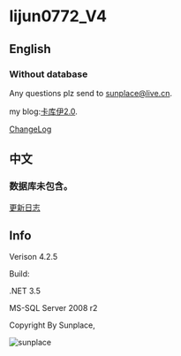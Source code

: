 lijun0772_V4
=================
## English

### Without database

Any questions plz send to [sunplace@live.cn](mailto:sunplace@live.cn).

my blog:[卡库伊2.0](http://kkii.org).

[ChangeLog](ChangeLog.md)

## 中文

### 数据库未包含。

[更新日志](ChangeLog.md)

## Info

Verison 4.2.5

Build:

.NET 3.5

MS-SQL Server 2008 r2

Copyright By Sunplace,

![sunplace](https://kkii.org/copyright_by_sunplace.png)
